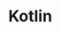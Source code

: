 # Kotlin<img src="https://raw.githubusercontent.com/breandan/kotlingrad/None/svgs/47c28f1929c18f887420345e9225e08b.svg?invert_in_darkmode" align=middle width=13.69867124999999pt height=22.465723500000017pt/>

<p align="center"><img src="https://raw.githubusercontent.com/breandan/kotlingrad/None/svgs/53b9ff951d9c488d7148b03f9c231af4.svg?invert_in_darkmode" align=middle width=21.9178806pt height=16.438356pt/></p>
